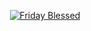 <p align="center">
  <a href="https://github.com/FridayBlessed">
    <img src="https://user-images.githubusercontent.com/20955511/199138068-0a7b7b75-a024-4f00-803f-30a19c5d1b2d.png" alt="Friday Blessed" /></a>
</p>

<p align="center">
  <!-- Typing SVG by DenverCoder1 - https://github.com/FridayBlessed/readme-typing-svg -->
  <a href="https://github.com/FridayBlessed/readme-typing-svg">
    <img src="https://readme-typing-svg.demolab.com/?lines=Front-end%20%%20developer; /></a>
</p>
